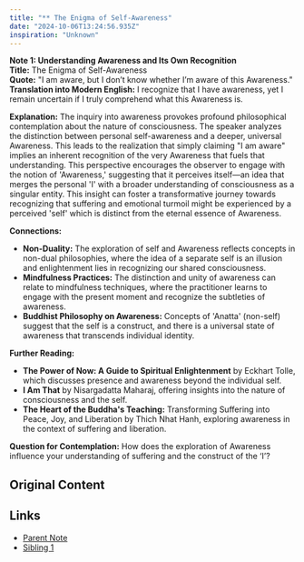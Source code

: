 ```yaml
---
title: "** The Enigma of Self-Awareness"
date: "2024-10-06T13:24:56.935Z"
inspiration: "Unknown"
---
```



**Note 1: Understanding Awareness and Its Own Recognition**  
**Title:** The Enigma of Self-Awareness  
**Quote:** "I am aware, but I don’t know whether I’m aware of this Awareness."  
**Translation into Modern English:** I recognize that I have awareness, yet I remain uncertain if I truly comprehend what this Awareness is.  

**Explanation:** The inquiry into awareness provokes profound philosophical contemplation about the nature of consciousness. The speaker analyzes the distinction between personal self-awareness and a deeper, universal Awareness. This leads to the realization that simply claiming "I am aware" implies an inherent recognition of the very Awareness that fuels that understanding. This perspective encourages the observer to engage with the notion of 'Awareness,' suggesting that it perceives itself—an idea that merges the personal 'I' with a broader understanding of consciousness as a singular entity. This insight can foster a transformative journey towards recognizing that suffering and emotional turmoil might be experienced by a perceived 'self' which is distinct from the eternal essence of Awareness.

**Connections:**  
- **Non-Duality:** The exploration of self and Awareness reflects concepts in non-dual philosophies, where the idea of a separate self is an illusion and enlightenment lies in recognizing our shared consciousness.  
- **Mindfulness Practices:** The distinction and unity of awareness can relate to mindfulness techniques, where the practitioner learns to engage with the present moment and recognize the subtleties of awareness.  
- **Buddhist Philosophy on Awareness:** Concepts of 'Anatta' (non-self) suggest that the self is a construct, and there is a universal state of awareness that transcends individual identity.

**Further Reading:**  
- **The Power of Now: A Guide to Spiritual Enlightenment** by Eckhart Tolle, which discusses presence and awareness beyond the individual self.  
- **I Am That** by Nisargadatta Maharaj, offering insights into the nature of consciousness and the self.  
- **The Heart of the Buddha's Teaching:** Transforming Suffering into Peace, Joy, and Liberation by Thich Nhat Hanh, exploring awareness in the context of suffering and liberation.

**Question for Contemplation:** How does the exploration of Awareness influence your understanding of suffering and the construct of the ‘I’?

## Original Content



## Links

- [Parent Note](/parent-note.md)
- [Sibling 1](/zettel1.md)
